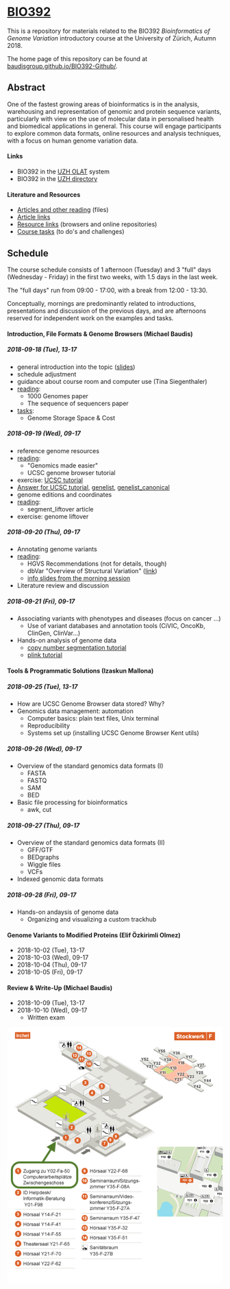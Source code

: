 # [BIO392](https://baudisgroup.github.io/BIO392-Github/)

This is a repository for materials related to the BIO392 _Bioinformatics of Genome Variation_ introductory course at the University of Zürich, Autumn 2018.

The home page of this repository can be found at [baudisgroup.github.io/BIO392-Github/](https://baudisgroup.github.io/BIO392-Github/).

## Abstract

One of the fastest growing areas of bioinformatics is in the analysis, warehousing and representation of genomic and protein sequence variants, particularly with view on the use of molecular data in personalised health and biomedical applications in general. This course will engage participants to explore common data formats, online resources and analysis techniques, with a focus on human genome variation data.

#### Links

* BIO392 in the [UZH OLAT](https://lms.uzh.ch/auth/RepositoryEntry/16434233613) system
* BIO392 in the [UZH directory](https://studentservices.uzh.ch/uzh/anonym/vvz/index.html#/details/2018/003/SM/50920456)

#### Literature and Resources

* [Articles and other reading](https://github.com/baudisgroup/BIO392-Github/tree/master/literature/) (files)
* [Article links](https://baudisgroup.github.io/BIO392-Github/literature-links.html)
* [Resource links](https://baudisgroup.github.io/BIO392-Github/resource-links.html) (browsers and online repositories)
* [Course tasks](https://baudisgroup.github.io/BIO392-Github/tasks.html) (to do's and challenges)

## Schedule

The course schedule consists of 1 afternoon (Tuesday) and 3 "full" days (Wednesday - Friday) in the first two weeks, with 1.5 days in the last week.

The "full days" run from 09:00 - 17:00, with a break from 12:00 - 13:30.

Conceptually, mornings are predominantly related to introductions, presentations and discussion of the previous days, and are afternoons reserved for independent  work on the examples and tasks.

#### Introduction, File Formats & Genome Browsers (Michael Baudis)

##### 2018-09-18 (Tue), 13-17
* general introduction into the topic ([slides](https://info.baudisgroup.org/assets/articles_and_presentations/2018-09-18___Michael_Baudis__BIO392-Introduction-Variants__slides.pdf))
* schedule adjustment
* guidance about course room and computer use (Tina Siegenthaler)
* [reading](https://baudisgroup.github.io/BIO392-Github/literature-links.html):
    - 1000 Genomes paper
    - The sequence of sequencers paper
* [tasks](https://baudisgroup.github.io/BIO392-Github/literature-links.html):
    - Genome Storage Space & Cost

##### 2018-09-19 (Wed), 09-17
* reference genome resources
* [reading](https://baudisgroup.github.io/BIO392-Github/literature-links.html):
    - "Genomics made easier"
    - UCSC genome browser tutorial
* exercise: [UCSC tutorial](https://github.com/baudisgroup/BIO392-Github/blob/master/assets/UCSC_tutorial.md)
* [Answer for UCSC tutorial](https://github.com/baudisgroup/BIO392-Github/blob/master/assets/UCSC_tutorial_answers/UCSC_tutorial_Answer.md), [genelist](https://github.com/baudisgroup/BIO392-Github/blob/master/assets/UCSC_tutorial_answers/exercise_genelist_output1.txt), [genelist_canonical](https://github.com/baudisgroup/BIO392-Github/blob/master/assets/UCSC_tutorial_answers/exercise_genelist_output2.txt)
* genome editions and coordinates
* [reading](https://baudisgroup.github.io/BIO392-Github/literature-links.html):
    - segment_liftover article
* exercise: genome liftover

##### 2018-09-20 (Thu), 09-17
* Annotating genome variants
* [reading](https://baudisgroup.github.io/BIO392-Github/literature-links.html):
    - HGVS Recommendations (not for details, though)
    - dbVar "Overview of Structural Variation" ([link](https://www.ncbi.nlm.nih.gov/dbvar/content/overview/))
    - [info slides from the morning session](https://baudisgroup.github.io/BIO392-Github/assts/2018-09-20-BIO392-variant-resources-formats.pdf)
* Literature review and discussion

##### 2018-09-21 (Fri), 09-17
* Associating variants with phenotypes and diseases (focus on cancer ...)
    - Use of variant databases and annotation tools (CiVIC, OncoKb, ClinGen, ClinVar...)
* Hands-on analysis of genome data
    - [copy number segmentation tutorial](https://github.com/baudisgroup/BIO392-Github/blob/master/assets/DNAcopy_segmentation.r)
    - [plink tutorial](https://github.com/baudisgroup/BIO392-Github/blob/master/assets/PLINK_tutorial/plink_intro%2Bexercise.pdf)

#### Tools & Programmatic Solutions (Izaskun Mallona)

##### 2018-09-25 (Tue), 13-17
* How are UCSC Genome Browser data stored? Why?
* Genomics data management: automation
   - Computer basics: plain text files, Unix terminal
   - Reproducibility
   - Systems set up (installing UCSC Genome Browser Kent utils)

##### 2018-09-26 (Wed), 09-17
* Overview of the standard genomics data formats (I)
   - FASTA
   - FASTQ
   - SAM
   - BED
* Basic file processing for bioinformatics
  - awk, cut

##### 2018-09-27 (Thu), 09-17
* Overview of the standard genomics data formats (II)
  - GFF/GTF
  - BEDgraphs
  - Wiggle files
  - VCFs
* Indexed genomic data formats

##### 2018-09-28 (Fri), 09-17
* Hands-on andaysis of genome data
  - Organizing and visualizing a custom trackhub

#### Genome Variants to Modified Proteins (Elif Özkirimli Olmez)

* 2018-10-02 (Tue), 13-17
* 2018-10-03 (Wed), 09-17
* 2018-10-04 (Thu), 09-17
* 2018-10-05 (Fri), 09-17

#### Review & Write-Up (Michael Baudis)

* 2018-10-09 (Tue), 13-17
* 2018-10-10 (Wed), 09-17
    * Written exam

<img src="assets/Y01-F-50-location.png" style="float: left;" />
